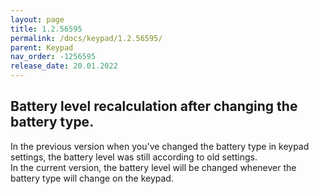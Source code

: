 ```yaml
---
layout: page
title: 1.2.56595
permalink: /docs/keypad/1.2.56595/
parent: Keypad
nav_order: -1256595
release_date: 20.01.2022
---
```


## Battery level recalculation after changing the battery type.

In the previous version when you've changed the battery type in keypad settings, the battery level was still according to old settings.\
In the current version, the battery level will be changed whenever the battery type will change on the keypad.